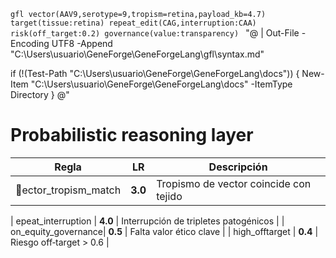 ﻿`gfl
vector(AAV9,serotype=9,tropism=retina,payload_kb=4.7)
target(tissue:retina)
repeat_edit(CAG,interruption:CAA)
risk(off_target:0.2)
governance(value:transparency)
`
"@ | Out-File -Encoding UTF8 -Append "C:\Users\usuario\GeneForge\GeneForgeLang\gfl\syntax.md"

if (!(Test-Path "C:\Users\usuario\GeneForge\GeneForgeLang\docs")) { New-Item "C:\Users\usuario\GeneForge\GeneForgeLang\docs" -ItemType Directory }
@"
# Probabilistic reasoning layer

| Regla | LR | Descripción |
|-------|----|-------------|
| ector_tropism_match | **3.0** | Tropismo de vector coincide con tejido |
| epeat_interruption  | **4.0** | Interrupción de tripletes patogénicos |
|
on_equity_governance| **0.5** | Falta valor ético clave |
| high_offtarget       | **0.4** | Riesgo off‑target > 0.6 |
